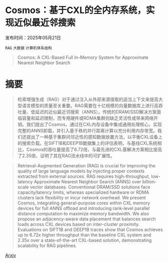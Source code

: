 # Cosmos：基于CXL的全内存系统，实现近似最近邻搜索

发布时间：2025年05月21日

`RAG` `大数据` `计算机体系结构`

> Cosmos: A CXL-Based Full In-Memory System for Approximate Nearest Neighbor Search

# 摘要

> 检索增强生成（RAG）对于通过注入从外部来源提取的适当上下文来提高大型语言模型的质量至关重要。RAG需要在十亿规模的向量数据库上进行高吞吐量、低延迟的近似最近邻搜索（ANNS）。传统的DRAM/SSD解决方案面临容量和延迟限制，而专用硬件或RDMA集群则缺乏灵活性或带来网络开销。我们提出了Cosmos，通过在CXL内存设备中集成通用处理核心，实现完整的ANNS卸载，并引入基于秩的并行距离计算以充分利用内存带宽。我们还提出了一种基于集群间邻近性的感知数据放置方法，以平衡CXL设备上的搜索负载。在SIFT1B和DEEP1B数据集上的评估表明，与基线CXL系统相比，Cosmos的吞吐量提高了6.72倍，与最先进的CXL基解决方案相比提高了2.35倍，证明了其在RAG流水线中的可扩展性。

> Retrieval-Augmented Generation (RAG) is crucial for improving the quality of large language models by injecting proper contexts extracted from external sources. RAG requires high-throughput, low-latency Approximate Nearest Neighbor Search (ANNS) over billion-scale vector databases. Conventional DRAM/SSD solutions face capacity/latency limits, whereas specialized hardware or RDMA clusters lack flexibility or incur network overhead. We present Cosmos, integrating general-purpose cores within CXL memory devices for full ANNS offload and introducing rank-level parallel distance computation to maximize memory bandwidth. We also propose an adjacency-aware data placement that balances search loads across CXL devices based on inter-cluster proximity. Evaluations on SIFT1B and DEEP1B traces show that Cosmos achieves up to 6.72x higher throughput than the baseline CXL system and 2.35x over a state-of-the-art CXL-based solution, demonstrating scalability for RAG pipelines.

[Arxiv](https://arxiv.org/abs/2505.16096)